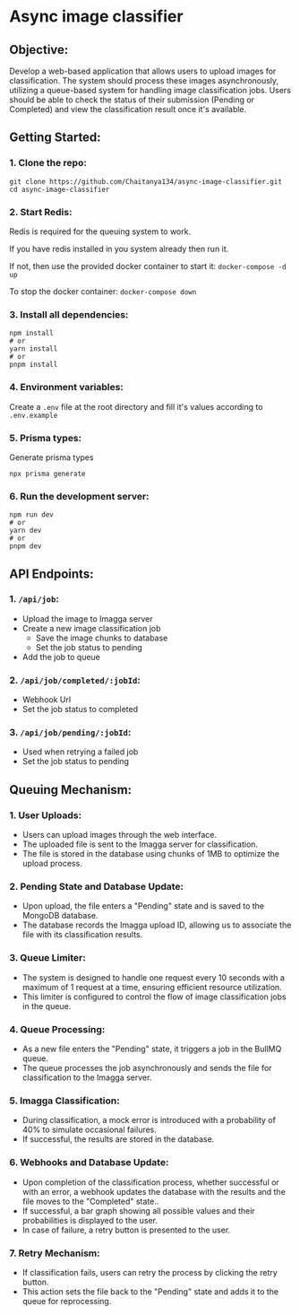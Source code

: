 # Async image classifier

## Objective:

Develop a web-based application that allows users to upload images for classification. The system should process these images asynchronously, utilizing a queue-based system for handling image classification jobs. Users should be able to check the status of their submission (Pending or Completed) and view the classification result once it's available.

## Getting Started:

### 1. Clone the repo:

```
git clone https://github.com/Chaitanya134/async-image-classifier.git
cd async-image-classifier
```

### 2. Start Redis:

Redis is required for the queuing system to work.

If you have redis installed in you system already then run it.

If not, then use the provided docker container to start it:
`docker-compose -d up`

To stop the docker container:
`docker-compose down`

### 3. Install all dependencies:

```
npm install
# or
yarn install
# or
pnpm install
```

### 4. Environment variables:

Create a `.env` file at the root directory and fill it's values according to `.env.example`

### 5. Prisma types:

Generate prisma types

```
npx prisma generate
```

### 6. Run the development server:

```
npm run dev
# or
yarn dev
# or
pnpm dev
```

## API Endpoints:

### 1. `/api/job`:

- Upload the image to Imagga server
- Create a new image classification job
  - Save the image chunks to database
  - Set the job status to pending
- Add the job to queue

### 2. `/api/job/completed/:jobId`:

- Webhook Url
- Set the job status to completed

### 3. `/api/job/pending/:jobId`:

- Used when retrying a failed job
- Set the job status to pending

## Queuing Mechanism:

### 1. User Uploads:

- Users can upload images through the web interface.
- The uploaded file is sent to the Imagga server for classification.
- The file is stored in the database using chunks of 1MB to optimize the upload process.

### 2. Pending State and Database Update:

- Upon upload, the file enters a "Pending" state and is saved to the MongoDB database.
- The database records the Imagga upload ID, allowing us to associate the file with its classification results.

### 3. Queue Limiter:

- The system is designed to handle one request every 10 seconds with a maximum of 1 request at a time, ensuring efficient resource utilization.
- This limiter is configured to control the flow of image classification jobs in the queue.

### 4. Queue Processing:

- As a new file enters the "Pending" state, it triggers a job in the BullMQ queue.
- The queue processes the job asynchronously and sends the file for classification to the Imagga server.

### 5. Imagga Classification:

- During classification, a mock error is introduced with a probability of 40% to simulate occasional failures.
- If successful, the results are stored in the database.

### 6. Webhooks and Database Update:

- Upon completion of the classification process, whether successful or with an error, a webhook updates the database with the results and the file moves to the "Completed" state..
- If successful, a bar graph showing all possible values and their probabilities is displayed to the user.
- In case of failure, a retry button is presented to the user.

### 7. Retry Mechanism:

- If classification fails, users can retry the process by clicking the retry button.
- This action sets the file back to the "Pending" state and adds it to the queue for reprocessing.
